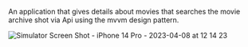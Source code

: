 An application that gives details about movies that searches the movie archive shot via Api using the mvvm design pattern.

![Simulator Screen Shot - iPhone 14 Pro - 2023-04-08 at 12 14 23](https://user-images.githubusercontent.com/96181594/230713857-a0fda121-9afa-4c2a-96bc-3013f36c469a.png)
